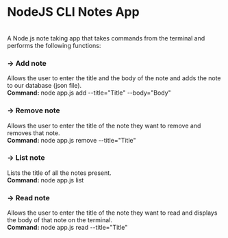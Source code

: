 <h1>NodeJS CLI Notes App</h1><br>
A Node.js note taking app that takes commands from the terminal and performs the following functions:

<h3>-> Add note</h3>
Allows the user to enter the title and the body of the note and adds the note to our database (json file). <br>
    <b>Command:</b> node app.js add --title="Title" --body="Body"
    
<h3>-> Remove note</h3>
Allows the user to enter the title of the note they want to remove and removes that note.<br>
    <b>Command:</b> node app.js remove --title="Title"
    
<h3>-> List note</h3>
Lists the title of all the notes present.<br>
    <b>Command:</b> node app.js list
    
<h3>-> Read note</h3>
Allows the user to enter the title of the note they want to read and displays the body of that note on the terminal.<br>
    <b>Command:</b> node app.js read --title="Title"
